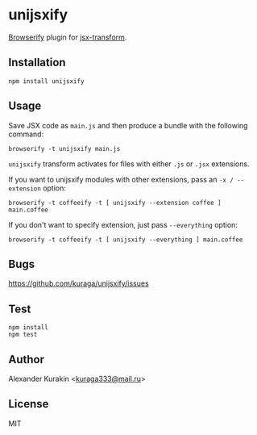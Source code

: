 # unijsxify

[Browserify][] plugin for [jsx-transform][].

## Installation

    npm install unijsxify

## Usage

Save JSX code as `main.js` and then produce a bundle with the following command:

    browserify -t unijsxify main.js

`unijsxify` transform activates for files with either `.js` or `.jsx` extensions.

If you want to unijsxify modules with other extensions, pass an `-x /
--extension` option:

    browserify -t coffeeify -t [ unijsxify --extension coffee ] main.coffee

If you don't want to specify extension, just pass `--everything` option:

    browserify -t coffeeify -t [ unijsxify --everything ] main.coffee

## Bugs

<https://github.com/kuraga/unijsxify/issues>

## Test

    npm install
    npm test

## Author

Alexander Kurakin <<kuraga333@mail.ru>>

## License

MIT

[Browserify]: http://browserify.org
[jsx-transform]: https://github.com/alexmingoia/jsx-transform
